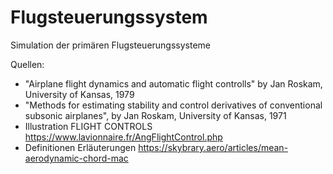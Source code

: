 # Flugsteuerungssystem
Simulation der primären Flugsteuerungssysteme


Quellen:
- "Airplane flight dynamics and automatic flight controlls" by Jan Roskam, University of Kansas, 1979
- "Methods for estimating stability and control derivatives of conventional subsonic airplanes", by Jan Roskam, University of Kansas, 1971
- Illustration FLIGHT CONTROLS https://www.lavionnaire.fr/AngFlightControl.php
- Definitionen Erläuterungen https://skybrary.aero/articles/mean-aerodynamic-chord-mac
